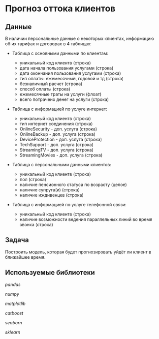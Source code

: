 # Прогноз оттока клиентов

## Данные

В наличии персональные данные о некоторых клиентах, информацию об их тарифах и договорах в 4 таблицах:
- Таблица с основными данными по клиентам:
    - уникальный код клиентв (строка)
    - дата начала пользования услугами (строка)
    - дата окончания пользования услугами (строка)
    -  тип оплаты: ежемесячный, годовой и тд (строка)
    - безналичный расчет (строка)
    - способ оплаты (строка)
    - ежемесячные траты на услуги (флоат)
    - всего потрачено денег на услуги (строка)
    
- Таблица с информацией по услуге интернет:
    - уникальный код клиентв (строка)
    - тип интернет соединения (строка)
    - OnlineSecurity - доп. услуга (строка)
    - OnlineBackup - доп. услуга (строка)
    - DeviceProtection - доп. услуга (строка)
    - TechSupport - доп. услуга (строка)
    - StreamingTV - доп. услуга (строка)
    - StreamingMovies - доп. услуга (строка)
    
- Таблица с персональными данными клиентов:
    - уникальный код клиентв (строка)
    - пол (строка)
    - наличие пенсионного статуса по возрасту (целое)
    - наличие супруга(и) (строка)
    - наличие иждивенцев (строка)
    
- Таблица с информацией по услуге телефонной связи:
    - уникальный код клиентв (строка)
    - наличие возможности ведения параллельных линий во время звонка (строка)
    
## Задача

Построить модель, которая будет прогнозировать уйдёт ли клиент в ближайшее время.

## Используемые библиотеки

*pandas*

*numpy*

*matplotlib*

*catboost*

*seaborn*

*sklearn*